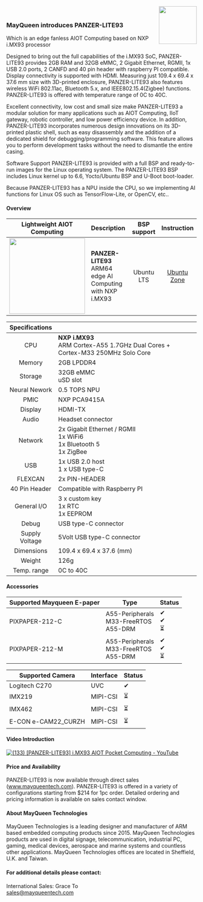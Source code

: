 <img src="https://www.mayqueentech.com/img/logo.png" width="100" align="right">
<br>

### MayQueen introduces PANZER-LITE93
Which is an edge fanless AIOT Computing based on NXP i.MX93 processor

Designed to bring out the full capabilities of the i.MX93 SoC, PANZER-LITE93 provides 2GB RAM and 32GB eMMC, 2 Gigabit Ethernet, RGMII, 1x USB 2.0 ports, 2 CANFD and 40 pin  header with raspberry PI compatible. Display connectivity is supported with HDMI. Measuring just 109.4 x 69.4 x 37.6 mm size with 3D-printed enclosure, PANZER-LITE93 also features wireless WiFi 802.11ac, Bluetooth 5.x, and IEEE802.15.4(Zigbee) functions. PANZER-LITE93 is offered with temperature range of 0C to 40C.

Excellent connectivity, low cost and small size make PANZER-LITE93 a modular solution for many applications such as AIOT Computing, IIoT gateway, robotic controller, and low power efficiency device. In addition, PANZER-LITE93 incorporates numerous design innovations on its 3D-printed plastic shell, such as easy disassembly and the addition of a dedicated shield for debugging/programming software. This feature allows you to perform development tasks without the need to dismantle the entire casing.

Software Support
PANZER-LITE93 is provided with a full BSP and ready-to-run images for the Linux operating system.
The PANZER-LITE93 BSP includes Linux kernel up to 6.6, Yocto/Ubuntu BSP and U-Boot boot-loader.

Because PANZER-LITE93 has a NPU inside the CPU, so we implementing AI functions for Linux OS such as TensorFlow-Lite, or OpenCV, etc..
<br>

#### Overview
|                         Lightweight AIOT Computing                         | Description                                                  |                       BSP support                       |                       Instruction                        |
| :----------------------------------------------------------: | :----------------------------------------------------------- | :---------------------------------------------------------: | :----------------------------------------------------------: |
| <img src="https://github.com/user-attachments/assets/3df16d8e-c3fe-4ad1-a475-d0e72f498828" width="200"/> | **PANZER-LITE93** <br />  ARM64 edge AI Computing with NXP i.MX93 |  Ubuntu LTS |[Ubuntu Zone](https://github.com/MayQueenTechCommunity/PANZER-LITE93/wiki/Ubuntu-Zone) |


|                         Specifications                         |                                                   |
| :----------------------------------------------------------: | :----------------------------------------------------------- |
| CPU | **NXP i.MX93** <br />    ARM Cortex-A55 1.7GHz Dual Cores + Cortex-M33 250MHz Solo Core |
| Memory | 2GB LPDDR4 |
| Storage | 32GB eMMC <br /> uSD slot|
| Neural Nework | 0.5 TOPS NPU |
| PMIC | NXP PCA9415A |
| Display | HDMI-TX|
| Audio | Headset connector |
| Network | 2x Gigabit Ethernet / RGMII <br> 1x WiFi6 <br> 1x Bluetooth 5 <br> 1x ZigBee |
| USB | 1x USB 2.0 host <br /> 1 x USB type-C |
| FLEXCAN | 2x PIN-HEADER |
| 40 Pin Header | Compatible with Raspberry PI |
| General I/O | 3 x custom key <br /> 1x RTC <br> 1x EEPROM|
| Debug | USB type-C connector |
| Supply Voltage | 5Volt USB type-C connector |
| Dimensions | 109.4 x 69.4 x 37.6 (mm) |
| Weight | 126g |
| Temp. range | 0C to 40C |

#### Accessories

|Supported Mayqueen E-paper|Type|Status|
|---|---|---|
|PIXPAPER-212-C|A55-Peripherals<br> M33-FreeRTOS <br> A55-DRM|&#10004; <br> &#10004; <br> &#x23F3;|
|PIXPAPER-212-M|A55-Peripherals<br> M33-FreeRTOS <br> A55-DRM|&#10004; <br> &#10004; <br> &#x23F3;|

|Supported Camera|Interface|Status|
|---|---|---|
|Logitech C270|UVC|&#10004;|
|IMX219 |MIPI-CSI|&#x23F3;|
|IMX462 |MIPI-CSI|&#x23F3;|
|E-CON e-CAM22_CURZH|MIPI-CSI|&#x23F3;|



#### Video Introduction
[![(133) [PANZER-LITE93] i.MX93 AIOT Pocket Computing - YouTube](https://res.cloudinary.com/marcomontalbano/image/upload/v1751767474/video_to_markdown/images/youtube--JOhQI1cNJY4-c05b58ac6eb4c4700831b2b3070cd403.jpg)](https://www.youtube.com/watch?v=JOhQI1cNJY4 "(133) [PANZER-LITE93] i.MX93 AIOT Pocket Computing - YouTube")
<br>

#### Price and Availability
PANZER-LITE93 is now available through direct sales (www.mayqueentech.com). PANZER-LITE93 is offered in a variety of configurations starting from $214 for 1pc order. Detailed ordering and pricing information is available on sales contact window.

#### About MayQueen Technologies
MayQueen Technologies is a leading designer and manufacturer of ARM based embedded computing products since 2015.
MayQueen Technologies products are used in digital signage, telecommunication, industrial PC, gaming, medical devices, aerospace and marine systems and countless other applications.
MayQueen Technologies offices are located in Sheffield, U.K. and Taiwan.
<br>

#### For additional details please contact:

International Sales: Grace To
<br> 
sales@mayqueentech.com 


